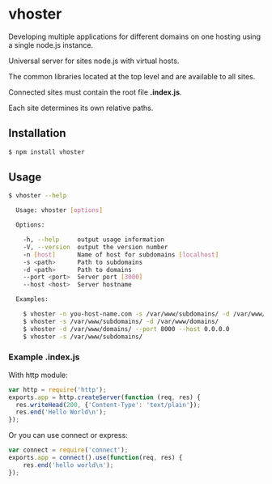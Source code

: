 # vhoster

Developing multiple applications for different domains on one hosting using a single node.js instance.

Universal server for sites node.js with virtual hosts.

The common libraries located at the top level and are available to all sites.

Connected sites must contain the root file **.index.js**.

Each site determines its own relative paths.

## Installation

``` bash
$ npm install vhoster
```

## Usage

``` bash
$ vhoster --help

  Usage: vhoster [options]

  Options:

    -h, --help     output usage information
    -V, --version  output the version number
    -n [host]      Name of host for subdomains [localhost]
    -s <path>      Path to subdomains
    -d <path>      Path to domains
    --port <port>  Server port [3000]
    --host <host>  Server hostname

  Examples:

    $ vhoster -n you-host-name.com -s /var/www/subdomains/ -d /var/www/domains/
    $ vhoster -s /var/www/subdomains/ -d /var/www/domains/
    $ vhoster -d /var/www/domains/ --port 8000 --host 0.0.0.0
    $ vhoster -s /var/www/subdomains/
```

### Example .index.js

With http module:

``` javascript
var http = require('http');
exports.app = http.createServer(function (req, res) {
  res.writeHead(200, {'Content-Type': 'text/plain'});
  res.end('Hello World\n');
});
```

Or you can use connect or express:

``` javascript
var connect = require('connect');
exports.app = connect().use(function(req, res) {
	res.end('hello world\n');
});
```
